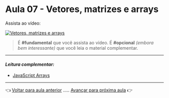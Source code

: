 # Aula 07 - Vetores, matrizes e arrays

Assista ao vídeo:

[![Vetores, matrizes e arrays](https://img.youtube.com/vi/Q8iceY8qCpo/0.jpg)](https://www.youtube.com/watch?v=Q8iceY8qCpo)


> É **#fundamental** que você assista ao vídeo. É **#opcional** _(embora bem interessante)_ que você leia o material complementar.

---

#### _Leitura complementar:_

* [JavaScript Arrays](https://www.devmedia.com.br/javascript-arrays/4079)

---

👈 [Voltar para aula anterior](../aula06/aula.md) ..... [Avançar para próxima aula](../aula08/aula.md) 👉